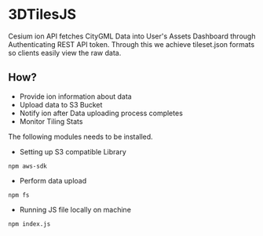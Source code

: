 # 3DTilesJS
Cesium ion API fetches CityGML Data into User's Assets Dashboard through Authenticating REST API token. Through this we achieve tileset.json formats so clients easily view the raw data.

## How?
- Provide ion information about data
- Upload data to S3 Bucket
- Notify ion after Data uploading process completes
- Monitor Tiling Stats


The following modules needs to be installed.
- Setting up S3 compatible Library

```
npm aws-sdk
```
-  Perform data upload
```
npm fs
```
- Running JS file locally on machine
```
npm index.js
```
